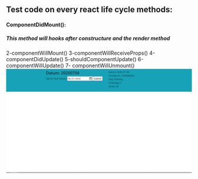 ## Test code on every react life cycle methods:

 #### ComponentDidMount():
 ##### This method will hooks after constructure and the render method
 
 2-componentWillMount()
 3-componentWillReceiveProps()
 4-componentDidUpdate()
 5-shouldComponentUpdate()
 6-componentWillUpdate()
 7- componentWillUnmount()
 ![week-api.png](week-api.png)
 

